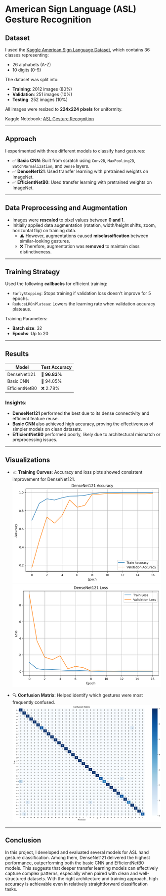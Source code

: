 # American Sign Language (ASL) Gesture Recognition

## Dataset

I used the [Kaggle American Sign Language Dataset](https://www.kaggle.com/datasets/ayuraj/asl-dataset), which contains 36 classes representing:
- 26 alphabets (A-Z)
- 10 digits (0-9)

The dataset was split into:
- **Training**: 2012 images (80%)
- **Validation**: 251 images (10%)
- **Testing**: 252 images (10%)

All images were resized to **224x224 pixels** for uniformity.

Kaggle Notebook: [ASL Gesture Recognition](https://www.kaggle.com/code/fipro054/asl-gesture-recognition)

---

## Approach

I experimented with three different models to classify hand gestures:

- ✅ **Basic CNN**: Built from scratch using `Conv2D`, `MaxPooling2D`, `BatchNormalization`, and `Dense` layers.
- ✅ **DenseNet121**: Used transfer learning with pretrained weights on ImageNet.
- ✅ **EfficientNetB0**: Used transfer learning with pretrained weights on ImageNet.

---

## Data Preprocessing and Augmentation

- Images were **rescaled** to pixel values between **0 and 1**.
- Initially applied data augmentation (rotation, width/height shifts, zoom, horizontal flip) on training data.
  - ⚠️ However, augmentations caused **misclassification** between similar-looking gestures.
  - ❌ Therefore, augmentation was **removed** to maintain class distinctiveness.

---

## Training Strategy

Used the following **callbacks** for efficient training:
- `EarlyStopping`: Stops training if validation loss doesn't improve for 5 epochs.
- `ReduceLROnPlateau`: Lowers the learning rate when validation accuracy plateaus.

Training Parameters:
- **Batch size**: 32  
- **Epochs**: Up to 20

---

## Results

| Model           | Test Accuracy |
|----------------|----------------|
| DenseNet121     | 🥇 **96.83%** |
| Basic CNN       | 🥈 94.05%     |
| EfficientNetB0  | ❌ 2.78%      |

### Insights:
- **DenseNet121** performed the best due to its dense connectivity and efficient feature reuse.
- **Basic CNN** also achieved high accuracy, proving the effectiveness of simpler models on clean datasets.
- **EfficientNetB0** performed poorly, likely due to architectural mismatch or preprocessing issues.

---

## Visualizations

- 📈 **Training Curves**: Accuracy and loss plots showed consistent improvement for DenseNet121.
  ![Training Accuracy Curve](BestModelAccuracyCurve.png)
  ![Training Accuracy Curve](BestModelLossCurve.png)

  
- 🔍 **Confusion Matrix**: Helped identify which gestures were most frequently confused.
 ![Training Accuracy Curve](BestModelConfusionMatrix.png)

---

## Conclusion

In this project, I developed and evaluated several models for ASL hand gesture classification. Among them, DenseNet121 delivered the highest performance, outperforming both the basic CNN and EfficientNetB0 models. This suggests that deeper transfer learning models can effectively capture complex patterns, especially when paired with clean and well-structured datasets. With the right architecture and training approach, high accuracy is achievable even in relatively straightforward classification tasks.

